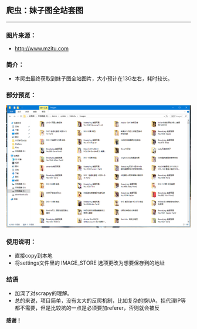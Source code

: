 ## 爬虫：妹子图全站套图
-----

### 图片来源：
* http://www.mzitu.com

### 简介：
* 本爬虫最终获取到妹子图全站图片，大小预计在13G左右，耗时较长。

### 部分预览：

![avatar](/1.png)

### 使用说明：
* 直接copy到本地
* 将settings文件里的 IMAGE_STORE 选项更改为想要保存到的地址

### 结语

* 加深了对scrapy的理解。
* 总的来说，项目简单，没有太大的反爬机制，比如复杂的换UA，挂代理IP等都不需要，但是比较坑的一点是必须要加referer，否则就会被反

**感谢！**
